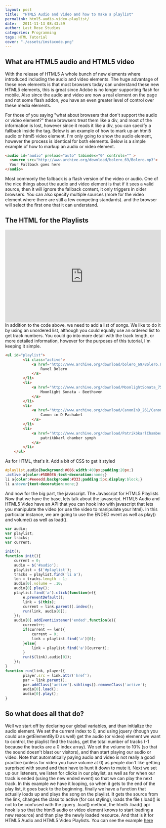 ```yaml
---
layout: post
title:  "HTML5 Audio and Video and how to make a playlist"
permalink: html5-audio-video-playlist/
date:   2011-11-13 08:43:59
author: Last Rose Studios
categories: Programming
tags: HTML Tutorial
cover: "./assets/instacode.png"
---
```


## What are HTML5 audio and HTML5 video

With the release of HTML5 A whole bunch of new elements where introduced including the audio and video elements. The huge advantage of these new elements is that most browsers today can understand these new HTML5 elements, this is great since Adobe is no longer supporting flash for mobile. Also since the audio and video are now a real element on the page and not some flash addon, you have an even greater level of control over these media elements.

For those of you saying "what about browsers that don't support the audio or video element?" these browsers treat them like a div, and most of the information is lost, however since it reads it like a div, you can specify a fallback inside the tag. Below is an example of how to mark up an html5 audio or html5 video element. I'm only going to show the audio element, however the process is identical for both elements. Below is a simple example of how to markup an audio or video element.

```html
<audio id="audio" preload="auto" tabindex="0" controls="" >
  <source src="http://www.archive.org/download/bolero_69/Bolero.mp3">
  Your Fallback goes here
</audio>
```

Most commonly the fallback is a flash version of the video or audio. One of the nice things about the audio and video element is that if it sees a valid source, then it will ignore the fallback content, it only triggers in older browsers. You can also specify multiple sources (more for the video element where there are still a few competing standards). and the browser will select the first one that it can understand.

## The HTML for the Playlists

<iframe src="http://jsfiddle.net/lastrose/vkMqR/embedded/result" height="300" width="100%" frameborder="0"></iframe>In addition to the code above, we need to add a list of songs. We like to do it by using an unordered list, although you could equally use an ordered list to get track numbers. You could go into more detail with the track length, or more detailed information, however for the purposes of this tutorial, I'm keeping it simple.

```html
<ul id="playlist">
        <li class="active">
            <a href="http://www.archive.org/download/bolero_69/Bolero.mp3">
                Ravel Bolero
            </a>
        </li>
        <li>
            <a href="http://www.archive.org/download/MoonlightSonata_755/Beethoven-MoonlightSonata.mp3">
                Moonlight Sonata - Beethoven
            </a>
        </li>
        <li>
            <a href="http://www.archive.org/download/CanonInD_261/CanoninD.mp3">
                Canon in D Pachabel
            </a>
        </li>
        <li>
            <a href="http://www.archive.org/download/PatrikbkarlChamberSymph/PatrikbkarlChamberSymph_vbr_mp3.zip">
                patrikbkarl chamber symph
            </a>
        </li>
    </ul>
```

As for HTML, that's it. Add a bit of CSS to get it styled

```css
#playlist,audio{background:#666;width:400px;padding:20px;}
.active a{color:#5DB0E6;text-decoration:none;}
li a{color:#eeeedd;background:#333;padding:5px;display:block;}
li a:hover{text-decoration:none;}
```

And now for the big part, the javascript. The Javascript for HTML5 Playlists Now that we have the base, lets talk about the javascript. HTML5 Audio and HTML5 Video have an API that you can hook into with javascript that lets you manipulate the video (or use the video to manipulate your html). In this particular instance, we are going to use the ENDED event as well as play() and volume() as well as load().

```javascript
var audio;
var playlist;
var tracks;
var current;

init();
function init(){
    current = 0;
    audio = $('#audio');
    playlist = $('#playlist');
    tracks = playlist.find('li a');
    len = tracks.length - 1;
    audio[0].volume = .10;
    audio[0].play();
    playlist.find('a').click(function(e){
        e.preventDefault();
        link = $(this);
        current = link.parent().index();
        run(link, audio[0]);
    });
    audio[0].addEventListener('ended',function(e){
        current++;
        if(current == len){
            current = 0;
            link = playlist.find('a')[0];
        }else{
            link = playlist.find('a')[current];    
        }
        run($(link),audio[0]);
    });
}
function run(link, player){
        player.src = link.attr('href');
        par = link.parent();
        par.addClass('active').siblings().removeClass('active');
        audio[0].load();
        audio[0].play();
}
```

## So what does all that do?

Well we start off by declaring our global variables, and than initialize the audio element. We set the current index to 0, and using jquery (though you could use getElementByID as well) get the audio (or video) element we want to control, the playlist find the tracks, get the total number of tracks (-1 because the tracks are a 0 index array). We set the volume to 10% (so that the sound doesn't blast our visitors), and than start playing our audio or video. Note that automatically paying audio and video is not really a good practice (unless for video you have volume at 0) as people don't like getting surprised with sound and than have to hunt it down to mute it. Next we set up our listeners, we listen for clicks in our playlist, as well as for when our track is ended (using the new ended event) so that we can play the next track. In this example we have it looping, so when it gets to the end of the play list, it goes back to the beginning. finally we have a function that actually loads up and plays the song on the playlist. It gets the source from the link, changes the class to active (for css styling), loads the file (.load() is not to be confused with the jquery .load() method, the html5 .load() api hook is so that the html5 audio or video element knows to start loading a new resource) and than play the newly loaded resource. And that is it for HTML5 Audio and HTML5 Video Playlists. You can see the example [here](http://jsfiddle.net/lastrose/vkMqR/)

